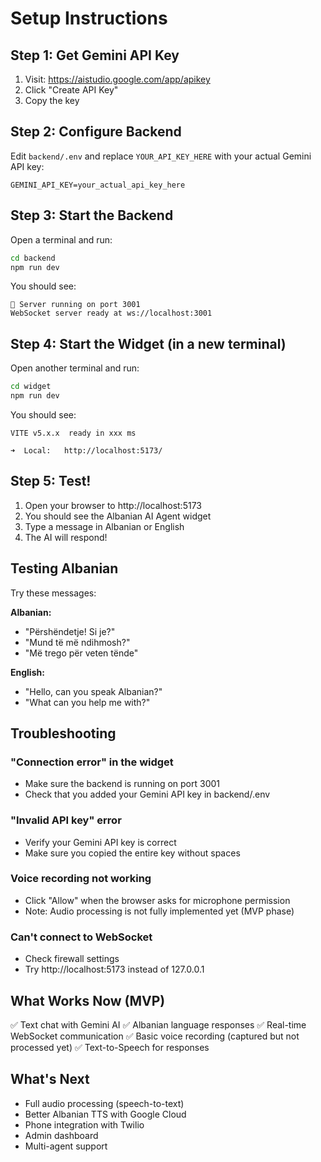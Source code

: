 # Setup Instructions

## Step 1: Get Gemini API Key

1. Visit: https://aistudio.google.com/app/apikey
2. Click "Create API Key"
3. Copy the key

## Step 2: Configure Backend

Edit `backend/.env` and replace `YOUR_API_KEY_HERE` with your actual Gemini API key:

```
GEMINI_API_KEY=your_actual_api_key_here
```

## Step 3: Start the Backend

Open a terminal and run:

```bash
cd backend
npm run dev
```

You should see:
```
🚀 Server running on port 3001
WebSocket server ready at ws://localhost:3001
```

## Step 4: Start the Widget (in a new terminal)

Open another terminal and run:

```bash
cd widget
npm run dev
```

You should see:
```
VITE v5.x.x  ready in xxx ms

➜  Local:   http://localhost:5173/
```

## Step 5: Test!

1. Open your browser to http://localhost:5173
2. You should see the Albanian AI Agent widget
3. Type a message in Albanian or English
4. The AI will respond!

## Testing Albanian

Try these messages:

**Albanian:**
- "Përshëndetje! Si je?"
- "Mund të më ndihmosh?"
- "Më trego për veten tënde"

**English:**
- "Hello, can you speak Albanian?"
- "What can you help me with?"

## Troubleshooting

### "Connection error" in the widget
- Make sure the backend is running on port 3001
- Check that you added your Gemini API key in backend/.env

### "Invalid API key" error
- Verify your Gemini API key is correct
- Make sure you copied the entire key without spaces

### Voice recording not working
- Click "Allow" when the browser asks for microphone permission
- Note: Audio processing is not fully implemented yet (MVP phase)

### Can't connect to WebSocket
- Check firewall settings
- Try http://localhost:5173 instead of 127.0.0.1

## What Works Now (MVP)

✅ Text chat with Gemini AI
✅ Albanian language responses
✅ Real-time WebSocket communication
✅ Basic voice recording (captured but not processed yet)
✅ Text-to-Speech for responses

## What's Next

- Full audio processing (speech-to-text)
- Better Albanian TTS with Google Cloud
- Phone integration with Twilio
- Admin dashboard
- Multi-agent support
